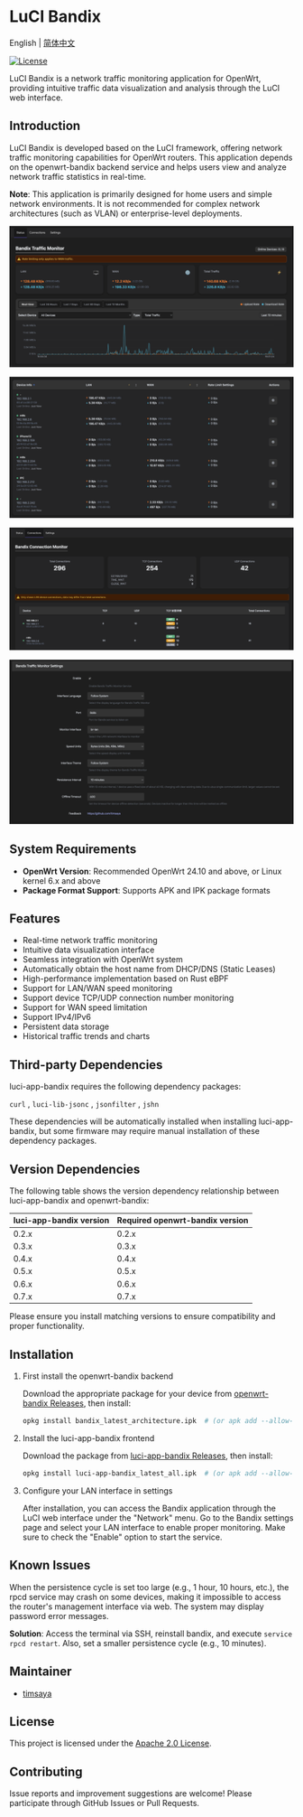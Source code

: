 # LuCI Bandix

English | [简体中文](README.zh.md)

[![License](https://img.shields.io/badge/License-Apache--2.0-blue.svg)](LICENSE)


LuCI Bandix is a network traffic monitoring application for OpenWrt, providing intuitive traffic data visualization and analysis through the LuCI web interface.

## Introduction

LuCI Bandix is developed based on the LuCI framework, offering network traffic monitoring capabilities for OpenWrt routers. This application depends on the openwrt-bandix backend service and helps users view and analyze network traffic statistics in real-time.

**Note**: This application is primarily designed for home users and simple network environments. It is not recommended for complex network architectures (such as VLAN) or enterprise-level deployments.


![LuCI Bandix Screenshot](docs/images/index-1.png)

![LuCI Bandix Screenshot](docs/images/index-2.png)

![LuCI Bandix Screenshot](docs/images/connection-1.png)

![LuCI Bandix Screenshot](docs/images/settings.png)


## System Requirements

- **OpenWrt Version**: Recommended OpenWrt 24.10 and above, or Linux kernel 6.x and above
- **Package Format Support**: Supports APK and IPK package formats



## Features

- Real-time network traffic monitoring
- Intuitive data visualization interface
- Seamless integration with OpenWrt system
- Automatically obtain the host name from DHCP/DNS (Static Leases)
- High-performance implementation based on Rust eBPF
- Support for LAN/WAN speed monitoring
- Support device TCP/UDP connection number monitoring
- Support for WAN speed limitation
- Support IPv4/IPv6
- Persistent data storage
- Historical traffic trends and charts


## Third-party Dependencies

luci-app-bandix requires the following dependency packages:

`curl` , `luci-lib-jsonc` , `jsonfilter` , `jshn`

These dependencies will be automatically installed when installing luci-app-bandix, but some firmware may require manual installation of these dependency packages.


## Version Dependencies

The following table shows the version dependency relationship between luci-app-bandix and openwrt-bandix:

| luci-app-bandix version | Required openwrt-bandix version |
|------------------------|--------------------------------|
| 0.2.x                  | 0.2.x                          |
| 0.3.x                  | 0.3.x                          |
| 0.4.x                  | 0.4.x                          |
| 0.5.x                  | 0.5.x                          |
| 0.6.x                  | 0.6.x                          |
| 0.7.x                  | 0.7.x                          |

Please ensure you install matching versions to ensure compatibility and proper functionality.

## Installation


1. First install the openwrt-bandix backend

   Download the appropriate package for your device from [openwrt-bandix Releases](https://github.com/timsaya/openwrt-bandix/releases), then install:

   ```bash
   opkg install bandix_latest_architecture.ipk  # (or apk add --allow-untrusted bandix_latest_architecture.apk)
   ```

2. Install the luci-app-bandix frontend

   Download the package from [luci-app-bandix Releases](https://github.com/timsaya/luci-app-bandix/releases), then install:

   ```bash
   opkg install luci-app-bandix_latest_all.ipk  # (or apk add --allow-untrusted luci-app-bandix_latest_all.apk)
   ```

3. Configure your LAN interface in settings

   After installation, you can access the Bandix application through the LuCI web interface under the "Network" menu. Go to the Bandix settings page and select your LAN interface to enable proper monitoring. Make sure to check the "Enable" option to start the service.



## Known Issues

When the persistence cycle is set too large (e.g., 1 hour, 10 hours, etc.), the rpcd service may crash on some devices, making it impossible to access the router's management interface via web. The system may display password error messages.

**Solution**: Access the terminal via SSH, reinstall bandix, and execute `service rpcd restart`. Also, set a smaller persistence cycle (e.g., 10 minutes).

## Maintainer

- [timsaya](https://github.com/timsaya)

## License

This project is licensed under the [Apache 2.0 License](LICENSE).

## Contributing

Issue reports and improvement suggestions are welcome! Please participate through GitHub Issues or Pull Requests.